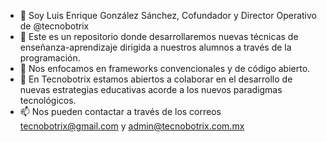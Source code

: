 - 👋 Soy Luis Enrique González Sánchez, Cofundador y Director Operativo de @tecnobotrix
- 👀 Este es un repositorio donde desarrollaremos nuevas técnicas de enseñanza-aprendizaje dirigida a nuestros alumnos a través de la programación.
- 🌱 Nos enfocamos en frameworks convencionales y de código abierto.
- 💞️ En Tecnobotrix estamos abiertos a colaborar en el desarrollo de nuevas estrategias educativas acorde a los nuevos paradigmas tecnológicos.
- 📫 Nos pueden contactar a través de los correos tecnobotrix@gmail.com y admin@tecnobotrix.com.mx

<!---
tecnobotrix/tecnobotrix is a ✨ special ✨ repository because its `README.md` (this file) appears on your GitHub profile.
You can click the Preview link to take a look at your changes.
--->
